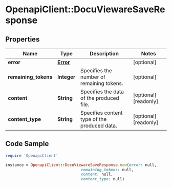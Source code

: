 # OpenapiClient::DocuViewareSaveResponse

## Properties

Name | Type | Description | Notes
------------ | ------------- | ------------- | -------------
**error** | [**Error**](Error.md) |  | [optional] 
**remaining_tokens** | **Integer** | Specifies the number of remaining tokens. | [optional] 
**content** | **String** | Specifies the data of the produced file. | [optional] [readonly] 
**content_type** | **String** | Specifies content type of the produced data. | [optional] [readonly] 

## Code Sample

```ruby
require 'OpenapiClient'

instance = OpenapiClient::DocuViewareSaveResponse.new(error: null,
                                 remaining_tokens: null,
                                 content: null,
                                 content_type: null)
```


